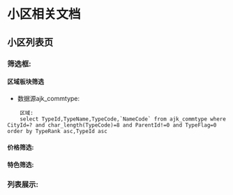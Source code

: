 小区相关文档
==========
小区列表页 
----------
### 筛选框:

#### 区域板块筛选
* 数据源ajk_commtype:
```
    区域:
    select TypeId,TypeName,TypeCode,`NameCode` from ajk_commtype where CityId=? and char_length(TypeCode)=8 and ParentId!=0 and TypeFlag=0 order by TypeRank asc,TypeId asc
```
    
#### 价格筛选:
    
#### 特色筛选:

### 列表展示:

